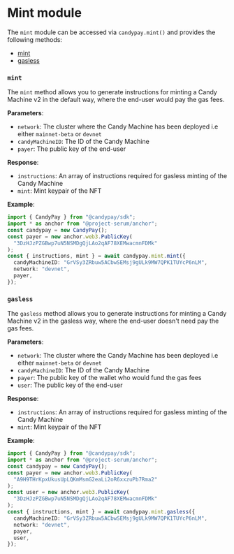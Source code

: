 # Mint module

The `mint` module can be accessed via `candypay.mint()` and provides the following methods:

- [mint](#mint)
- [gasless](#gasless)

### `mint`

The `mint` method allows you to generate instructions for minting a Candy Machine v2 in the default way, where the end-user would pay the gas fees.

**Parameters**:

- `network`: The cluster where the Candy Machine has been deployed i.e either `mainnet-beta` or `devnet`
- `candyMachineID`: The ID of the Candy Machine
- `payer`: The public key of the end-user

**Response**:

- `instructions`: An array of instructions required for gasless minting of the Candy Machine
- `mint`: Mint keypair of the NFT

**Example**:

```ts
import { CandyPay } from "@candypay/sdk";
import * as anchor from "@project-serum/anchor";
const candypay = new CandyPay();
const payer = new anchor.web3.PublicKey(
  "3DzHJzPZGBwp7uN5NSMDgQjLAo2qAF78XEMwacmnFDMk"
);
const { instructions, mint } = await candypay.mint.mint({
  candyMachineID: "GrVSy3ZRbuw5ACbwSEMsj9gULk9MW7QPK1TUYcP6nLM",
  network: "devnet",
  payer,
});
```

### `gasless`

The `gasless` method allows you to generate instructions for minting a Candy Machine v2 in the gasless way, where the end-user doesn't need pay the gas fees.

**Parameters**:

- `network`: The cluster where the Candy Machine has been deployed i.e either `mainnet-beta` or `devnet`
- `candyMachineID`: The ID of the Candy Machine
- `payer`: The public key of the wallet who would fund the gas fees
- `user`: The public key of the end-user

**Response**:

- `instructions`: An array of instructions required for gasless minting of the Candy Machine
- `mint`: Mint keypair of the NFT

**Example**:

```ts
import { CandyPay } from "@candypay/sdk";
import * as anchor from "@project-serum/anchor";
const candypay = new CandyPay();
const payer = new anchor.web3.PublicKey(
  "A9H9THrKpxUkusUpLQKmMsmG2eaLi2oR6xxzuPb7Rma2"
);
const user = new anchor.web3.PublicKey(
  "3DzHJzPZGBwp7uN5NSMDgQjLAo2qAF78XEMwacmnFDMk"
);
const { instructions, mint } = await candypay.mint.gasless({
  candyMachineID: "GrVSy3ZRbuw5ACbwSEMsj9gULk9MW7QPK1TUYcP6nLM",
  network: "devnet",
  payer,
  user,
});
```
